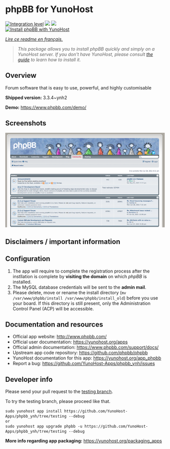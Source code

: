 <!--
N.B.: This README was automatically generated by https://github.com/YunoHost/apps/tree/master/tools/README-generator
It shall NOT be edited by hand.
-->

# phpBB for YunoHost

[![Integration level](https://dash.yunohost.org/integration/phpbb.svg)](https://dash.yunohost.org/appci/app/phpbb) ![](https://ci-apps.yunohost.org/ci/badges/phpbb.status.svg) ![](https://ci-apps.yunohost.org/ci/badges/phpbb.maintain.svg)  
[![Install phpBB with YunoHost](https://install-app.yunohost.org/install-with-yunohost.svg)](https://install-app.yunohost.org/?app=phpbb)

*[Lire ce readme en français.](./README_fr.md)*

> *This package allows you to install phpBB quickly and simply on a YunoHost server.
If you don't have YunoHost, please consult [the guide](https://yunohost.org/#/install) to learn how to install it.*

## Overview

Forum software that is easy to use, powerful, and highly customisable

**Shipped version:** 3.3.4~ynh2

**Demo:** https://www.phpbb.com/demo/

## Screenshots

![](./doc/screenshots/screenshot.png)

## Disclaimers / important information

## Configuration

1. The app will require to complete the registration process after the instllation is complete by **visiting the domain** on  which *phpBB* is installed.
1. The MySQL database credentials will be sent to the **admin mail**.
1. Please delete, move or rename the install directory (`mv /var/www/phpbb/install /var/www/phpbb/install_old`) before you use your board. If this directory is still present, only the Administration Control Panel (ACP) will be accessible.

## Documentation and resources

* Official app website: http://www.phpbb.com/
* Official user documentation: https://yunohost.org/apps
* Official admin documentation: https://www.phpbb.com/support/docs/
* Upstream app code repository: https://github.com/phpbb/phpbb
* YunoHost documentation for this app: https://yunohost.org/app_phpbb
* Report a bug: https://github.com/YunoHost-Apps/phpbb_ynh/issues

## Developer info

Please send your pull request to the [testing branch](https://github.com/YunoHost-Apps/phpbb_ynh/tree/testing).

To try the testing branch, please proceed like that.
```
sudo yunohost app install https://github.com/YunoHost-Apps/phpbb_ynh/tree/testing --debug
or
sudo yunohost app upgrade phpbb -u https://github.com/YunoHost-Apps/phpbb_ynh/tree/testing --debug
```

**More info regarding app packaging:** https://yunohost.org/packaging_apps